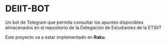 # DEIIT-BOT

Un bot de Telegram que permita consultar los apuntes disponibles almacenados en el repositorio de la Delegación de Estudiantes de la ETSIIT

Este proyecto va a estar implementado en **Raku**.
